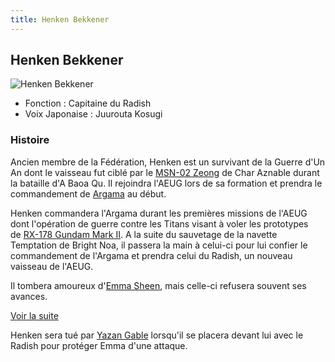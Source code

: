 ```yaml
---
title: Henken Bekkener
---
```


Henken Bekkener
---------------


![Henken Bekkener](/images/stories/saga/zetagundam/persos/henken-bekkener.png)


* Fonction : Capitaine du Radish
* Voix Japonaise : Juurouta Kosugi


### Histoire


Ancien membre de la Fédération, Henken est un survivant de la Guerre d'Un An dont le vaisseau fut ciblé par le [MSN-02 Zeong](uc/mobile-suit-gundam/msn-02-zeong.html) de Char Aznable durant la bataille d'A Baoa Qu. Il rejoindra l'AEUG lors de sa formation et prendra le commandement de [Argama](uc/zeta-gundam/argama-class-argama.html) au début. 


Henken commandera l'Argama durant les premières missions de l'AEUG dont l'opération de guerre contre les Titans visant à voler les prototypes de [RX-178 Gundam Mark II](uc/zeta-gundam/rx-178-gundam-mark-ii.html). A la suite du sauvetage de la navette Temptation de Bright Noa, il passera la main à celui-ci pour lui confier le commandement de l'Argama et prendra celui du Radish, un nouveau vaisseau de l'AEUG. 


Il tombera amoureux d'[Emma Sheen](uc/zeta-gundam/emma-sheen.html), mais celle-ci refusera souvent ses avances. 


[Voir la suite](javascript:spoiler();)


Henken sera tué par [Yazan Gable](uc/zeta-gundam/yazan-gable.html) lorsqu'il se placera devant lui avec le Radish pour protéger Emma d'une attaque. 



